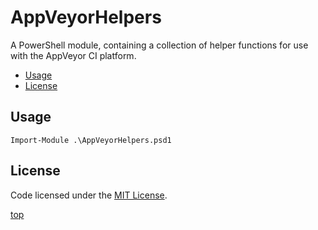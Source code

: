 <!-------------------------------------------------------------><a id="top"></a>
# AppVeyorHelpers
<!----------------------------------------------------------------------------->
<!-- Description -->
A PowerShell module, containing a collection of helper functions for use with
the AppVeyor CI platform.

<!-- TOC -->
- [Usage](#usage)
- [License](#license)

<!-----------------------------------------------------------><a id="usage"></a>
## Usage
<!----------------------------------------------------------------------------->
````
Import-Module .\AppVeyorHelpers.psd1
````

<!---------------------------------------------------------><a id="license"></a>
## License
<!----------------------------------------------------------------------------->
Code licensed under the [MIT License](./LICENSE).

[top](#top)

